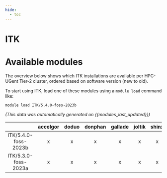 ```yaml
---
hide:
  - toc
---
```


ITK
===

# Available modules


The overview below shows which ITK installations are available per HPC-UGent Tier-2 cluster, ordered based on software version (new to old).

To start using ITK, load one of these modules using a `module load` command like:

```shell
module load ITK/5.4.0-foss-2023b
```

*(This data was automatically generated on {{modules_last_updated}})*  

| |accelgor|doduo|donphan|gallade|joltik|shinx|
| :---: | :---: | :---: | :---: | :---: | :---: | :---: |
|ITK/5.4.0-foss-2023b|x|x|x|x|x|x|
|ITK/5.3.0-foss-2023a|x|x|x|x|x|x|
